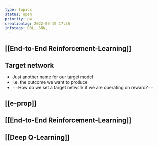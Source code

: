 ```yaml
---
type: topics
status: open
priority: p4
creationtag: 2022-05-19 17:36
infotags: DRL, SNN,
---
```


## [[End-to-End Reinforcement-Learning]]

## Target network
- Just another name for our target model
- I.e. the outcome we want to produce
- ==How do we set a target network if we are operating on reward?==

## [[e-prop]]

## [[End-to-End Reinforcement-Learning]]

## [[Deep Q-Learning]]

